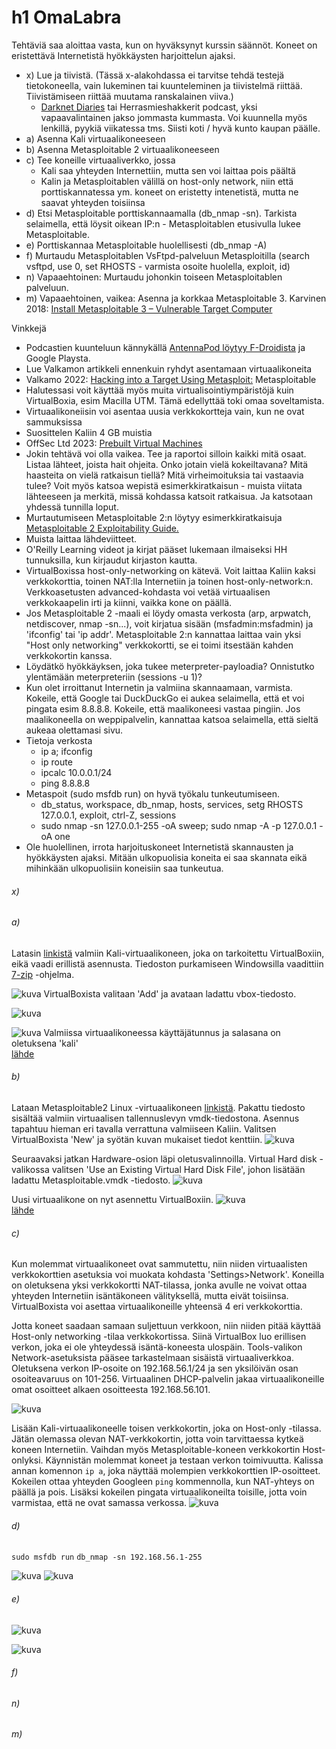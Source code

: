 # h1 OmaLabra

Tehtäviä saa aloittaa vasta, kun on hyväksynyt kurssin säännöt. Koneet on eristettävä Internetistä hyökkäysten harjoittelun ajaksi.

+ x) Lue ja tiivistä. (Tässä x-alakohdassa ei tarvitse tehdä testejä tietokoneella, vain lukeminen tai kuunteleminen ja tiivistelmä riittää. Tiivistämiseen riittää muutama ranskalainen viiva.)
  + [Darknet Diaries](https://darknetdiaries.com/) tai Herrasmieshakkerit podcast, yksi vapaavalintainen jakso jommasta kummasta. Voi kuunnella myös lenkillä, pyykiä viikatessa tms. Siisti koti / hyvä kunto kaupan päälle.
+ a) Asenna Kali virtuaalikoneeseen
+ b) Asenna Metasploitable 2 virtuaalikoneeseen
+ c) Tee koneille virtuaaliverkko, jossa
   + Kali saa yhteyden Internettiin, mutta sen voi laittaa pois päältä
   + Kalin ja Metasploitablen välillä on host-only network, niin että porttiskannatessa ym. koneet on eristetty intenetistä, mutta ne saavat yhteyden toisiinsa
+ d) Etsi Metasploitable porttiskannaamalla (db_nmap -sn). Tarkista selaimella, että löysit oikean IP:n - Metasploitablen etusivulla lukee Metasploitable.
+ e) Porttiskannaa Metasploitable huolellisesti (db_nmap -A)
+ f) Murtaudu Metasploitablen VsFtpd-palveluun Metasploitilla (search vsftpd, use 0, set RHOSTS - varmista osoite huolella, exploit, id)
+ n) Vapaaehtoinen: Murtaudu johonkin toiseen Metasploitablen palveluun.
+ m) Vapaaehtoinen, vaikea: Asenna ja korkkaa Metasploitable 3. Karvinen 2018: [Install Metasploitable 3 – Vulnerable Target Computer](https://terokarvinen.com/2018/install-metasploitable-3-vulnerable-target-computer/)

Vinkkejä
+ Podcastien kuunteluun kännykällä [AntennaPod löytyy F-Droidista](https://f-droid.org/en/packages/de.danoeh.antennapod/) ja Google Playsta.
+ Lue Valkamon artikkeli ennenkuin ryhdyt asentamaan virtuaalikoneita
+ Valkamo 2022: [Hacking into a Target Using Metasploit:](https://tuomasvalkamo.com/PenTestCourse/week-2/) Metasploitable
+ Halutessasi voit käyttää myös muita virtualisointiympäristöjä kuin VirtualBoxia, esim Macilla UTM. Tämä edellyttää toki omaa soveltamista.
+ Virtuaalikoneiisin voi asentaa uusia verkkokortteja vain, kun ne ovat sammuksissa
+ Suosittelen Kaliin 4 GB muistia
+ OffSec Ltd 2023: [Prebuilt Virtual Machines](https://tuomasvalkamo.com/PenTestCourse/week-2/)
+ Jokin tehtävä voi olla vaikea. Tee ja raportoi silloin kaikki mitä osaat. Listaa lähteet, joista hait ohjeita. Onko jotain vielä kokeiltavana? Mitä haasteita on vielä ratkaisun tiellä? Mitä virheimoituksia tai vastaavia tulee? Voit myös katsoa wepistä esimerkkiratkaisun - muista viitata lähteeseen ja merkitä, missä kohdassa katsoit ratkaisua. Ja katsotaan yhdessä tunnilla loput.
+ Murtautumiseen Metasploitable 2:n löytyy esimerkkiratkaisuja [Metasploitable 2 Exploitability Guide.](https://docs.rapid7.com/metasploit/metasploitable-2-exploitability-guide)
+ Muista laittaa lähdeviitteet. 
+ O'Reilly Learning videot ja kirjat pääset lukemaan ilmaiseksi HH tunnuksilla, kun kirjaudut kirjaston kautta.
+ VirtualBoxissa host-only-networking on kätevä. Voit laittaa Kaliin kaksi verkkokorttia, toinen NAT:lla Internetiin ja toinen host-only-network:n. Verkkoasetusten advanced-kohdasta voi vetää virtuaalisen verkkokaapelin irti ja kiinni, vaikka kone on päällä.
+ Jos Metasploitable 2 -maali ei löydy omasta verkosta (arp, arpwatch, netdiscover, nmap -sn...), voit kirjatua sisään (msfadmin:msfadmin) ja 'ifconfig' tai 'ip addr'. Metasploitable 2:n kannattaa laittaa vain yksi "Host only networking" verkkokortti, se ei toimi itsestään kahden verkkokortin kanssa.
+ Löydätkö hyökkäyksen, joka tukee meterpreter-payloadia? Onnistutko ylentämään meterpreteriin (sessions -u 1)?
+ Kun olet irroittanut Internetin ja valmiina skannaamaan, varmista. Kokeile, että Google tai DuckDuckGo ei aukea selaimella, että et voi pingata esim 8.8.8.8. Kokeile, että maalikoneesi vastaa pingiin. Jos maalikoneella on weppipalvelin, kannattaa katsoa selaimella, että sieltä aukeaa olettamasi sivu.
+ Tietoja verkosta
  + ip a; ifconfig
  + ip route
  + ipcalc 10.0.0.1/24
  + ping 8.8.8.8
+ Metaspoit (sudo msfdb run) on hyvä työkalu tunkeutumiseen.
  + db_status, workspace, db_nmap, hosts, services, setg RHOSTS 127.0.0.1, exploit, ctrl-Z, sessions
  + sudo nmap -sn 127.0.0.1-255 -oA sweep; sudo nmap -A -p 127.0.0.1 -oA one
+ Ole huolellinen, irrota harjoituskoneet Internetistä skannausten ja hyökkäysten ajaksi. Mitään ulkopuolisia koneita ei saa skannata eikä mihinkään ulkopuolisiin koneisiin saa tunkeutua.

###### x)

###### a)

Latasin [linkistä](https://cdimage.kali.org/kali-2023.1/kali-linux-2023.1-virtualbox-amd64.7z) valmiin Kali-virtuaalikoneen, joka on tarkoitettu VirtualBoxiin, eikä vaadi erillistä asennusta. Tiedoston purkamiseen Windowsilla vaadittiin [7-zip](https://www.7-zip.org/a/7z2201-x64.exe) -ohjelma.

![kuva](https://user-images.githubusercontent.com/103586741/228532671-41b6a9a9-d060-47d8-829b-d38152cf541b.png)
VirtualBoxista valitaan 'Add' ja avataan ladattu vbox-tiedosto.

![kuva](https://user-images.githubusercontent.com/103586741/228538045-f5ac3670-e48c-4136-a8a3-be49cdab4f50.png)

![kuva](https://user-images.githubusercontent.com/103586741/228539261-16ce9ab5-4183-4a37-bcd4-0111330ba28a.png)
Valmiissa virtuaalikoneessa käyttäjätunnus ja salasana on oletuksena 'kali'  
[lähde](https://www.kali.org/docs/virtualization/import-premade-virtualbox/)

###### b)

Lataan Metasploitable2 Linux -virtuaalikoneen [linkistä](https://sourceforge.net/projects/metasploitable/). Pakattu tiedosto sisältää valmiin virtuaalisen tallennuslevyn vmdk-tiedostona. Asennus tapahtuu hieman eri tavalla verrattuna valmiiseen Kaliin. Valitsen VirtualBoxista 'New' ja syötän kuvan mukaiset tiedot kenttiin. 
![kuva](https://user-images.githubusercontent.com/103586741/228551582-c4bde08a-b3f3-4d3f-94ca-d28aec944418.png)

Seuraavaksi jatkan Hardware-osion läpi oletusvalinnoilla. Virtual Hard disk -valikossa valitsen 'Use an Existing Virtual Hard Disk File', johon lisätään ladattu Metasploitable.vmdk -tiedosto. 
![kuva](https://user-images.githubusercontent.com/103586741/228552382-8e3a0d57-7c3f-4772-a5e9-72fb35c1a098.png)

Uusi virtuaalikone on nyt asennettu VirtualBoxiin. 
![kuva](https://user-images.githubusercontent.com/103586741/228565145-9c217f89-6fdd-4381-9094-8929a64ab7af.png)  
[lähde ](https://www.geeksforgeeks.org/how-to-install-metasploitable-2-in-virtualbox/)

###### c)

Kun molemmat virtuaalikoneet ovat sammutettu, niin niiden virtuaalisten verkkokorttien asetuksia voi muokata kohdasta 'Settings>Network'. Koneilla on oletuksena yksi verkkokortti NAT-tilassa, jonka avulle ne voivat ottaa yhteyden Internetiin isäntäkoneen välityksellä, mutta eivät toisiinsa. VirtualBoxista voi asettaa virtuaalikoneille yhteensä 4 eri verkkokorttia. 

Jotta koneet saadaan samaan suljettuun verkkoon, niin niiden pitää käyttää Host-only networking -tilaa verkkokortissa. Siinä VirtualBox luo erillisen verkon, joka ei ole yhteydessä isäntä-koneesta ulospäin. Tools-valikon Network-asetuksista pääsee tarkastelmaan sisäistä virtuaaliverkkoa. Oletuksena verkon IP-osoite on 192.168.56.1/24 ja sen yksilöivän osan osoiteavaruus on 101-256. Virtuaalinen DHCP-palvelin jakaa virtuaalikoneille omat osoitteet alkaen osoitteesta 192.168.56.101.  

![kuva](https://user-images.githubusercontent.com/103586741/228588977-27d5d34e-13c4-49f1-9437-e307e59581d0.png)

Lisään Kali-virtuaalikoneelle toisen verkkokortin, joka on Host-only -tilassa. Jätän olemassa olevan NAT-verkkokortin, jotta voin tarvittaessa kytkeä koneen Internetiin. Vaihdan myös Metasploitable-koneen verkkokortin Host-onlyksi. Käynnistän molemmat koneet ja testaan verkon toimivuutta. Kalissa annan komennon `ip a`, joka näyttää molempien verkkokorttien IP-osoitteet. Kokeilen ottaa yhteyden Googleen `ping` kommennolla, kun NAT-yhteys on päällä ja pois. Lisäksi kokeilen pingata virtuaalikoneilta toisille, jotta voin varmistaa, että ne ovat samassa verkossa. 
![kuva](https://user-images.githubusercontent.com/103586741/228597462-8c274ba2-c6d8-4a04-ade3-bf37b07a6783.png)


###### d)

`sudo msfdb run`
`db_nmap -sn 192.168.56.1-255`


![kuva](https://user-images.githubusercontent.com/103586741/228621482-6bb9bca4-56e1-4c33-a389-645bd0f0d3e1.png)
![kuva](https://user-images.githubusercontent.com/103586741/228621570-00aa823d-02c5-418b-8bbb-85395613166f.png)

###### e)

![kuva](https://user-images.githubusercontent.com/103586741/228624525-e65d55d4-fd86-43fc-9580-f67ede476a31.png)

![kuva](https://user-images.githubusercontent.com/103586741/228626393-923cdcf8-36aa-4072-bf5f-07bf203af58a.png)

###### f)
###### n)
###### m)
